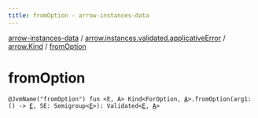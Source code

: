 ```yaml
---
title: fromOption - arrow-instances-data
---
```


[arrow-instances-data](../../index.html) / [arrow.instances.validated.applicativeError](../index.html) / [arrow.Kind](index.html) / [fromOption](./from-option.html)

# fromOption

`@JvmName("fromOption") fun <E, A> Kind<ForOption, `[`A`](from-option.html#A)`>.fromOption(arg1: () -> `[`E`](from-option.html#E)`, SE: Semigroup<`[`E`](from-option.html#E)`>): Validated<`[`E`](from-option.html#E)`, `[`A`](from-option.html#A)`>`